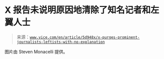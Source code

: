 <!--yml

分类：未分类

日期：2024 年 05 月 27 日 14:37:57

-->

# X 报告未说明原因地清除了知名记者和左翼人士

> 来源：[`www.vice.com/en/article/5d948x/x-purges-prominent-journalists-leftists-with-no-explanation`](https://www.vice.com/en/article/5d948x/x-purges-prominent-journalists-leftists-with-no-explanation)

图片由 Steven Monacelli 提供。

